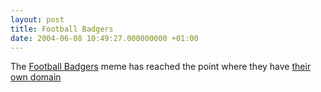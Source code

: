 ```yaml
---
layout: post
title: Football Badgers
date: 2004-06-08 10:49:27.000000000 +01:00
---
```

<p>The <a href="http://www.footballbadgers.com/">Football Badgers</a> meme has reached the point where they have <a href="http://www.footballbadgers.com/">their own domain</a></p>
